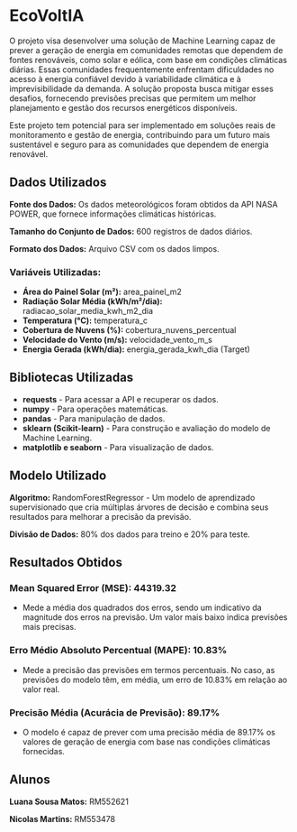 # EcoVoltIA
O projeto visa desenvolver uma solução de Machine Learning capaz de prever a geração de energia em comunidades remotas que dependem de fontes renováveis, como solar e eólica, com base em condições climáticas diárias. Essas comunidades frequentemente enfrentam dificuldades no acesso à energia confiável devido à variabilidade climática e à imprevisibilidade da demanda. A solução proposta busca mitigar esses desafios, fornecendo previsões precisas que permitem um melhor planejamento e gestão dos recursos energéticos disponíveis.

Este projeto tem potencial para ser implementado em soluções reais de monitoramento e gestão de energia, contribuindo para um futuro mais sustentável e seguro para as comunidades que dependem de energia renovável.

## Dados Utilizados
<b>Fonte dos Dados:</b> Os dados meteorológicos foram obtidos da API NASA POWER, que fornece informações climáticas históricas.

<b>Tamanho do Conjunto de Dados:</b> 600 registros de dados diários.

<b>Formato dos Dados:</b> Arquivo CSV com os dados limpos.

### Variáveis Utilizadas:
- <b>Área do Painel Solar (m²):</b> area_painel_m2
- <b>Radiação Solar Média (kWh/m²/dia):</b> radiacao_solar_media_kwh_m2_dia
- <b>Temperatura (°C):</b> temperatura_c
- <b>Cobertura de Nuvens (%):</b> cobertura_nuvens_percentual
- <b>Velocidade do Vento (m/s):</b> velocidade_vento_m_s
- <b>Energia Gerada (kWh/dia):</b> energia_gerada_kwh_dia (Target)

## Bibliotecas Utilizadas
- <b>requests</b> - Para acessar a API e recuperar os dados.
- <b>numpy</b> - Para operações matemáticas.
- <b>pandas</b> - Para manipulação de dados.
- <b>sklearn (Scikit-learn)</b> - Para construção e avaliação do modelo de Machine Learning.
- <b>matplotlib e seaborn</b> - Para visualização de dados.

## Modelo Utilizado
<b>Algoritmo:</b> RandomForestRegressor - Um modelo de aprendizado supervisionado que cria múltiplas árvores de decisão e combina seus resultados para melhorar a precisão da previsão.

<b>Divisão de Dados:</b> 80% dos dados para treino e 20% para teste.

## Resultados Obtidos
### Mean Squared Error (MSE): 44319.32
- Mede a média dos quadrados dos erros, sendo um indicativo da magnitude dos erros na previsão. Um valor mais baixo indica previsões mais precisas.
  
### Erro Médio Absoluto Percentual (MAPE): 10.83%
- Mede a precisão das previsões em termos percentuais. No caso, as previsões do modelo têm, em média, um erro de 10.83% em relação ao valor real.
  
### Precisão Média (Acurácia de Previsão): 89.17%
- O modelo é capaz de prever com uma precisão média de 89.17% os valores de geração de energia com base nas condições climáticas fornecidas.

## Alunos
<b>Luana Sousa Matos:</b> RM552621

<b>Nicolas Martins:</b> RM553478
